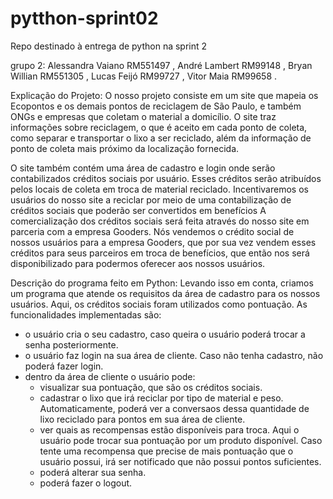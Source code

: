 # pytthon-sprint02
Repo destinado à entrega de python na sprint 2

grupo 2:
Alessandra Vaiano RM551497 ,
André Lambert RM99148 ,
Bryan Willian RM551305 ,
Lucas Feijó RM99727 ,
Vitor Maia RM99658 .

Explicação do Projeto:
O nosso projeto consiste em um site que mapeia os Ecopontos e os demais pontos de reciclagem de São Paulo, e também ONGs e empresas que coletam o material a domicílio. O site traz informações sobre reciclagem, o que é aceito em cada ponto de coleta, como separar e transportar o lixo a ser reciclado, além da informação de ponto de coleta mais próximo da localização fornecida. 

O site também contém uma área de cadastro e login onde serão contabilizados créditos sociais por usuário. Esses créditos serão atribuídos pelos locais de coleta em troca de material reciclado. Incentivaremos os usuários do nosso site a reciclar por meio de uma contabilização de créditos sociais que poderão ser convertidos em benefícios A comercialização dos créditos sociais será feita através do nosso site em parceria com a empresa Gooders. Nós vendemos o crédito social de nossos usuários para a empresa Gooders, que por sua vez vendem esses créditos para seus parceiros em troca de benefícios, que então nos será disponibilizado para podermos oferecer aos nossos usuários.

Descrição do programa feito em Python:
Levando isso em conta, criamos um programa que atende os requisitos da área de cadastro para os nossos usuários.
Aqui, os créditos sociais foram utilizados como pontuação.
As funcionalidades implementadas são:
- o usuário cria o seu cadastro, caso queira o usuário poderá trocar a senha posteriormente.
- o usuário faz login na sua área de cliente. Caso não tenha cadastro, não poderá fazer login.
- dentro da área de cliente o usuário pode:
    - visualizar sua pontuação, que são os créditos sociais.
    - cadastrar o lixo que irá reciclar por tipo de material e peso. Automaticamente, poderá ver a conversaos dessa quantidade de lixo reciclado para pontos em sua área de cliente.
    - ver quais as recompensas estão disponíveis para troca. Aqui o usuário pode trocar sua pontuação por um produto disponível. Caso tente uma recompensa que precise de mais pontuação que o usuário possui, irá ser notificado que não possui pontos suficientes.
    - poderá alterar sua senha.
    - poderá fazer o logout.
